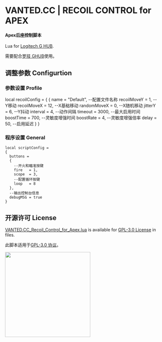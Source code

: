 # VANTED.CC | RECOIL CONTROL for APEX
#### Apex后座控制脚本

Lua for [Logitech G HUB](https://www.logitechg.com/en-us/innovation/g-hub.html).

需要配合[罗技 GHUB](https://support.logi.com/hc/en-us/articles/360025298133)使用。

## 调整参数 Configurtion
### 参数设置 Profile
local recoilConfig =
{
      {
        name            = "Default", --配置文件名称
        recoilMoveY     = 1, --Y移动
        recoilMoveX     = 12, --X基础移动
        randomMoveX     = 0, --X随机移动
        jitterY         = 6, --Y抖动
        interval        = 4, --动作间隔
        timeout         = 3000, --最大启用时间
        boostTime       = 700,  --灵敏度增强时间
        boostRate       = 4,  --灵敏度增强倍率
        delay           = 50, --启用延迟
      }
}
### 程序设置 General
    local scriptConfig = 
    {
      buttons = 
      {
        --开火和瞄准按键
        fire   = 1,
        scope  = 3,
        --配置循环按键
        loop   = 8
      },
      --输出控制台信息
      debugMSG = true
    }


## 开源许可 License

[VANTED.CC_Recoil_Control_for_Apex.lua](https://github.com/wqy224491/recoil-control-for-apex/blob/main/VANTED.CC_Recoil_Control_for_Apex.lua) is available for [GPL-3.0 License](https://github.com/wqy224491/MSR-GAMING-ASSISTANT/blob/main/LICENSE) in files.

此脚本适用于[GPL-3.0 协议](https://baike.baidu.com/item/GNU%E9%80%9A%E7%94%A8%E5%85%AC%E5%85%B1%E8%AE%B8%E5%8F%AF%E8%AF%81/393832)。

<img src="https://upload.cc/i1/2023/01/01/0nyLFI.png" width="280">

